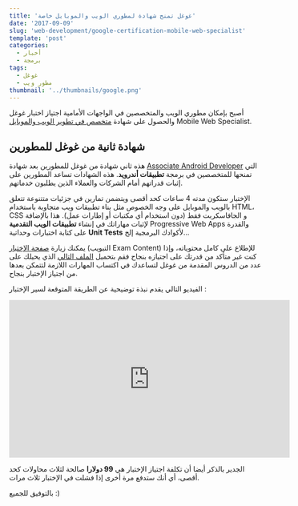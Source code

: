 ```yaml
---
title: 'غوغل تمنح شهادة لمطوري الويب والموبايل خاصة'
date: '2017-09-09'
slug: 'web-development/google-certification-mobile-web-specialist'
template: 'post'
categories:
  - أخبار
  - برمجة
tags:
  - غوغل
  - مطور ويب
thumbnail: '../thumbnails/google.png'
---
```


أصبح بإمكان مطوري الويب والمتخصصين في الواجهات الأمامية اجتياز اختبار غوغل والحصول على شهادة [متخصص في تطوير الويب والموبايل](https://developers.google.com/training/certification/mobile-web-specialist/) Mobile Web Specialist.

## شهادة ثانية من غوغل للمطورين

هذه ثاني شهادة من غوغل للمطورين بعد شهادة [Associate Android Developer](https://developers.google.com/training/certification/) التي تمنحها للمتخصصين في برمجة **تطبيقات أندرويد**. هذه الشهادات تساعد المطورين على إثبات قدراتهم أمام الشركات والعملاء الذين يطلبون خدماتهم.

الإختبار ستكون مدته 4 ساعات كحد أقصى ويتضمن تمارين في جزئيات متتنوعة تتعلق بالويب والموبايل على وجه الخصوص مثل بناء تطبيقات ويب متجاوبة باستخدام HTML، CSS و الجافاسكربت فقط (دون استخدام أي مكتبات أو إطارات عمل). هذا بالإضافة لإثبات مهاراتك في إنشاء **تطبيقات الويب التقدمية** Progressive Web Apps والقدرة على كتابة اختبارات وحداتية **Unit Tests** لأكوادك البرمجية إلخ...

يمكنك زيارة [صفحة الإختبار](https://developers.google.com/training/certification/mobile-web-specialist/) (التبويب Exam Content) للإطلاع على كامل محتوياته، وإذا كنت غير متأكد من قدرتك على اجتيازه بنجاح فقم بتحميل [الملف التالي](https://developers.google.com/training/certification/mobile-web-specialist/StudyGuide-MobileWebSpecialist.pdf) الذي يحيلك على عدد من الدروس المقدمة من غوغل لتساعدك في اكتساب المهارات اللازمة لتتمكن بعدها من اجتياز الإختبار بنجاح.

الفيديو التالي يقدم نبذة توضيحية عن الطريقة المتوقعة لسير الإختبار :

<iframe width="560" height="315" src="https://www.youtube.com/embed/MGgr62ZrfdU" frameborder="0" allowfullscreen="allowfullscreen"></iframe>

الجدير بالذكر أيضا أن تكلفة اجتياز الإختبار هي **99 دولارا** صالحة لثلاث محاولات كحد أقصى، أي أنك ستدفع مرة أخرى إذا فشلت في الإختبار ثلاث مرات.

بالتوفيق للجميع :)
